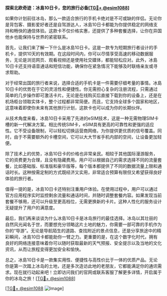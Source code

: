 **探索北欧奇迹：冰島10日卡，您的旅行必备[[TG💪+ @esim1088](https://t.me/s/esim1088)]**

如果你计划前往冰岛，那么一款适合旅行的手机卡绝对是不可或缺的伴侣。无论你是背包客、摄影爱好者还是自驾游达人，冰島10日卡都能为你提供稳定的网络支持和畅快的通信体验。这款卡不仅价格实惠，还提供了多种套餐选择，让你在异国他乡也能保持与世界的紧密联系。

首先，让我们来了解一下什么是冰島10日卡。这是一款专为短期旅行者设计的手机卡，提供10天的有效期。在这段时间内，你可以尽情享受高速的移动数据服务，无论是浏览网页、观看视频还是使用社交媒体，都能轻松应对。此外，冰島10日卡还支持语音通话和短信功能，确保你在紧急情况下能够及时联络亲友或寻求帮助。

对于经常出国的旅行者来说，选择合适的手机卡是一件需要仔细考量的事情。冰島10日卡的优势在于它的灵活性和便捷性。你无需担心复杂的注册流程，只需通过简单的几步操作即可激活卡片。无论是在线购买后直接下载到你的设备上，还是在机场柜台领取实体卡，整个过程都非常简便。而且，它支持全球多个国家和地区，这意味着即使你未来有其他旅行计划，这款卡也可以成为你的长期伙伴。

从技术角度来看，冰島10日卡采用了先进的eSIM技术，这是一种无需物理SIM卡槽的新一代解决方案。相比传统SIM卡，eSIM具有更高的可靠性和更强的适应性。它不受设备限制，可以轻松切换运营商网络，为你提供更优质的信号覆盖。同时，由于不需要额外的卡槽空间，它可以大大节省手机内部的空间，让设备更加轻便。

除了技术上的优势，冰島10日卡的价格也非常亲民。相较于其他国际漫游服务，它的资费更为合理，且没有隐藏费用。用户可以根据自己的需求选择不同的流量套餐，比如基础版、标准版和豪华版等，每个版本都提供了不同的数据流量上限和通话时长。这种按需定制的方式既经济又实用，非常适合预算有限但又希望获得良好体验的旅行者。

值得一提的是，冰島10日卡还特别注重用户体验。在使用过程中，用户可以通过官方应用程序实时监控剩余流量和通话时间，并随时调整套餐内容。如果发现当前套餐不够用，还可以升级至更高档位，无需更换新的卡片。这种人性化的服务设计无疑提升了用户的满意度。

最后，我们再来谈谈为什么冰島10日卡是冰岛旅行的最佳选择。冰岛以其壮丽的自然风光闻名于世，而要想充分领略这片土地的魅力，你需要一部可靠的手机作为你的“导游”。无论是导航陌生的道路、查找附近的景点信息，还是分享旅途中的精彩瞬间，冰島10日卡都能助你一臂之力。更重要的是，在这个数字化时代，拥有良好的网络连接意味着你可以随时获取最新的天气预报、安全提示以及当地的文化资讯，从而让旅程变得更加安全和愉快。

总之，冰島10日卡是一款集实用性、便捷性与高性价比于一体的优质产品。无论你是第一次踏上冰岛的土地，还是多次造访此地的老朋友，它都能满足你的通讯需求。现在就行动起来吧！立即访问我们的官网或联系客服了解更多详情，开启属于你的冰岛之旅！[[TG💪+ @esim1088](https://t.me/s/esim1088)]

[[TG💪+ @esim1088](https://t.me/s/esim1088) ![Image](https://i.postimg.cc/4NQfJmqS/Snipaste-2025-05-13-00-14-12.png)]